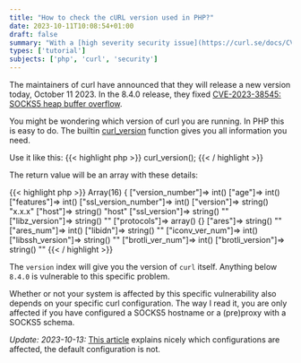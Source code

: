 ```yaml
---
title: "How to check the cURL version used in PHP?"
date: 2023-10-11T10:08:54+01:00
draft: false
summary: "With a [high severity security issue](https://curl.se/docs/CVE-2023-38545.html) just announced in curl, you might be wondering which curl version you are using in your PHP script. Here's how to find it."
types: ['tutorial']
subjects: ['php', 'curl', 'security']
---
```

The maintainers of curl have announced that they will release a new version today, October 11 2023. In the 8.4.0 release, they fixed [CVE-2023-38545: SOCKS5 heap buffer overflow](https://curl.se/docs/CVE-2023-38545.html).

You might be wondering which version of curl you are running. In PHP this is easy to do. The builtin [curl_version](https://www.php.net/manual/en/function.curl-version.php) function gives you all information you need.

Use it like this:
{{< highlight php >}}
curl_version();
{{< / highlight >}}

The return value will be an array with these details:

{{< highlight php >}}
Array(16) {
  ["version_number"]=> int()
  ["age"]=> int()
  ["features"]=> int()
  ["ssl_version_number"]=> int()
  ["version"]=> string() "x.x.x"
  ["host"]=> string() "host"
  ["ssl_version"]=> string() ""
  ["libz_version"]=> string() ""
  ["protocols"]=> array() {}
  ["ares"]=> string() ""
  ["ares_num"]=> int() 
  ["libidn"]=> string() ""
  ["iconv_ver_num"]=> int()
  ["libssh_version"]=> string() ""
  ["brotli_ver_num"]=> int()
  ["brotli_version"]=> string() ""
{{< / highlight >}}

The `version` index will give you the version of `curl` itself. Anything below `8.4.0` is vulnerable to this specific problem.

Whether or not your system is affected by this specific vulnerability also depends on your specific curl configuration. The way I read it, you are only affected if you have configured a SOCKS5 hostname or a (pre)proxy with a SOCKS5 schema.

*Update: 2023-10-13:*
[This article](https://jfrog.com/blog/curl-libcurl-october-2023-vulns-all-you-need-to-know/) explains nicely which configurations are affected, the default configuration is not.
